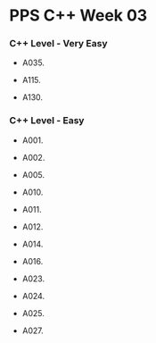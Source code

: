 # PPS C++ Week 03

### C++ Level - Very Easy
- A035.

- A115. 

- A130.

### C++ Level - Easy

- A001.

- A002.

- A005.

- A010.

- A011.

- A012.

- A014.

- A016.

- A023.

- A024.

- A025.

- A027.

